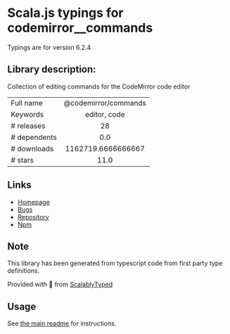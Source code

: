 
# Scala.js typings for codemirror__commands

Typings are for version 6.2.4

## Library description:
Collection of editing commands for the CodeMirror code editor

|                    |                 |
| ------------------ | :-------------: |
| Full name          | @codemirror/commands |
| Keywords           | editor, code |
| # releases         | 28 |
| # dependents       | 0.0 |
| # downloads        | 1162719.6666666667 |
| # stars            | 11.0 |

## Links
- [Homepage](https://github.com/codemirror/commands#readme)
- [Bugs](https://github.com/codemirror/commands/issues)
- [Repository](https://github.com/codemirror/commands)
- [Npm](https://www.npmjs.com/package/%40codemirror%2Fcommands)
    


## Note
This library has been generated from typescript code from first party type definitions.

Provided with :purple_heart: from [ScalablyTyped](https://github.com/oyvindberg/ScalablyTyped)

## Usage
See [the main readme](../../readme.md) for instructions.


